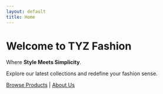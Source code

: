 ```yaml
---
layout: default
title: Home
---
```


# Welcome to **TYZ Fashion**

Where **Style Meets Simplicity**.

Explore our latest collections and redefine your fashion sense.

[Browse Products](products.md) | [About Us](about.md)
